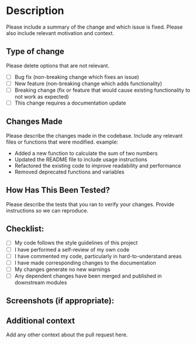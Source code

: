 # Description

Please include a summary of the change and which issue is fixed. Please also include relevant motivation and context.

## Type of change

Please delete options that are not relevant.

- [ ] Bug fix (non-breaking change which fixes an issue)
- [ ] New feature (non-breaking change which adds functionality)
- [ ] Breaking change (fix or feature that would cause existing functionality to not work as expected)
- [ ] This change requires a documentation update

## Changes Made
Please describe the changes made in the codebase. Include any relevant files or functions that were modified.
example:
- Added a new function to calculate the sum of two numbers
- Updated the README file to include usage instructions
- Refactored the existing code to improve readability and performance
- Removed deprecated functions and variables

## How Has This Been Tested?

Please describe the tests that you ran to verify your changes. Provide instructions so we can reproduce.

## Checklist:

- [ ] My code follows the style guidelines of this project
- [ ] I have performed a self-review of my own code
- [ ] I have commented my code, particularly in hard-to-understand areas
- [ ] I have made corresponding changes to the documentation
- [ ] My changes generate no new warnings
- [ ] Any dependent changes have been merged and published in downstream modules

## Screenshots (if appropriate):

## Additional context
Add any other context about the pull request here.